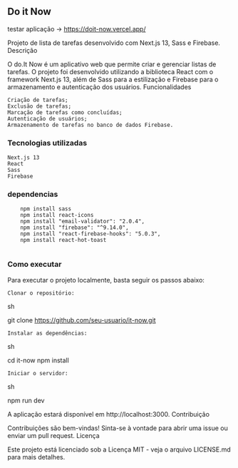 ## Do it Now

testar aplicação -> https://doit-now.vercel.app/

Projeto de lista de tarefas desenvolvido com Next.js 13, Sass e Firebase.
Descrição

O do.It Now é um aplicativo web que permite criar e gerenciar listas de tarefas. O projeto foi desenvolvido utilizando a biblioteca React com o framework Next.js 13, além de Sass para a estilização e Firebase para o armazenamento e autenticação dos usuários.
Funcionalidades

    Criação de tarefas;
    Exclusão de tarefas;
    Marcação de tarefas como concluídas;
    Autenticação de usuários;
    Armazenamento de tarefas no banco de dados Firebase.

### Tecnologias utilizadas

    Next.js 13
    React
    Sass
    Firebase

### dependencias 
```
    npm install sass
    npm install react-icons
    npm install "email-validator": "2.0.4",
    npm install "firebase": "^9.14.0",
    npm install "react-firebase-hooks": "5.0.3",
    npm install react-hot-toast
    
```
### Como executar

Para executar o projeto localmente, basta seguir os passos abaixo:

    Clonar o repositório:

sh

git clone https://github.com/seu-usuario/it-now.git

    Instalar as dependências:

sh

cd it-now
npm install



    Iniciar o servidor:

sh

npm run dev

A aplicação estará disponível em http://localhost:3000.
Contribuição

Contribuições são bem-vindas! Sinta-se à vontade para abrir uma issue ou enviar um pull request.
Licença

Este projeto está licenciado sob a Licença MIT - veja o arquivo LICENSE.md para mais detalhes.


